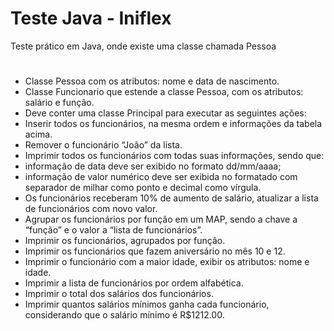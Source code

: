 # Teste Java - Iniflex

Teste prático em Java, onde existe uma classe chamada Pessoa
#
  * Classe Pessoa com os atributos: nome e data de nascimento.
  * Classe Funcionario que estende a classe Pessoa, com os atributos: salário e função.
  * Deve conter uma classe Principal para executar as seguintes ações:
  * Inserir todos os funcionários, na mesma ordem e informações da tabela acima.
  * Remover o funcionário “João” da lista.
  * Imprimir todos os funcionários com todas suas informações, sendo que:
  * informação de data deve ser exibido no formato dd/mm/aaaa;
  * informação de valor numérico deve ser exibida no formatado com separador de milhar como ponto e decimal como vírgula.
  * Os funcionários receberam 10% de aumento de salário, atualizar a lista de funcionários com novo valor.
  * Agrupar os funcionários por função em um MAP, sendo a chave a “função” e o valor a “lista de funcionários”.
  * Imprimir os funcionários, agrupados por função.
  * Imprimir os funcionários que fazem aniversário no mês 10 e 12.
  * Imprimir o funcionário com a maior idade, exibir os atributos: nome e idade.
  * Imprimir a lista de funcionários por ordem alfabética.
  * Imprimir o total dos salários dos funcionários.
  * Imprimir quantos salários mínimos ganha cada funcionário, considerando que o salário mínimo é R$1212.00.
